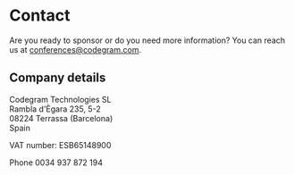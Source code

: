 # Contact

Are you ready to sponsor or do you need more information? You can reach us at [conferences@codegram.com](mailto:conferences@codegram.com).

## Company details

Codegram Technologies SL  
Rambla d'Ègara 235, 5-2  
08224 Terrassa (Barcelona)  
Spain

VAT number: ESB65148900

Phone 0034 937 872 194



